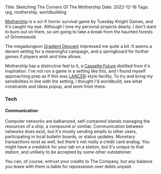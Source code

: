 Title: Sketching The Corners Of The Mothership
Date: 2022-12-16
Tags: rpg, mothership, worldbuilding

[Mothership](https://shop.tuesdayknightgames.com/collections/mothership) is a sci-fi horror survival game by Tuesday Knight Games, and it's caught my eye. Although I love my personal projects dearly,
I don't want to burn out on them, so am going to take a break from the haunted forests of Grimmswold. 

<!-- end-of-preview -->

The megadungeon [Gradient Descent](https://shop.tuesdayknightgames.com/collections/mothership/products/gradient-descent) impressed me quite a bit. It seems a decent setting for a meaningful campaign, and a springboard for further games if players wish and time allows.

Mothership has a distinctive feel to it, a [Cassette Future](https://tvtropes.org/pmwiki/pmwiki.php/Main/CassetteFuturism) distilled from it's inspiration. I've not run a game in a setting like this, and I found myself approaching prep as if this was [LANCER](/tags/lancer.html)-style facility. To try and bring my sensibilities in line with the setting, I thought I'd worldbuild, see what constraints and ideas popup, and work from there.


### Tech

#### Communication

Computer networks are balkanized, self-contained islands managing the resources of a ship, a compound or similiar. Communication between networks does exist, but it's mostly sending emails to other users, participating in local bulletin boards, or status updates. Monetary transactions exist as well, but there's not really a credit card analog; You might have a credstick for your tab on a station, but it's unique to that station, and unlikely to be accepted by some other outstationer. 

You can, of course, entrust your credits to The Company, but any balance you leave with them is liable for repossesion over debts unpaid.